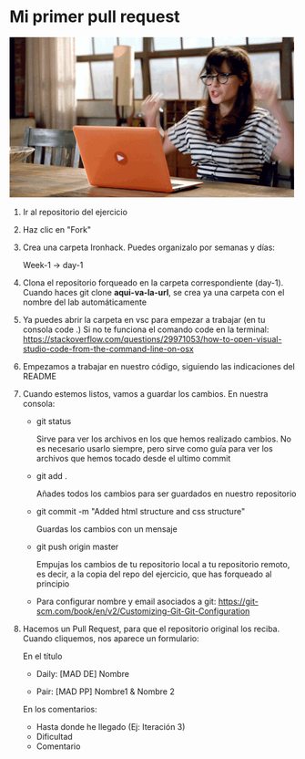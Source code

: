 # Mi primer pull request

![](yay.gif)


1. Ir al repositorio del ejercicio

2. Haz clic en "Fork"

3. Crea una carpeta Ironhack. Puedes organizalo por semanas y días:

   Week-1 -> day-1

4. Clona el repositorio forqueado en la carpeta correspondiente (day-1). Cuando haces git clone **aqui-va-la-url**, se crea ya una carpeta con el nombre del lab automáticamente

5. Ya puedes abrir la carpeta en vsc para empezar a trabajar (en tu consola code .) Si no te funciona el comando code en la terminal: https://stackoverflow.com/questions/29971053/how-to-open-visual-studio-code-from-the-command-line-on-osx

6. Empezamos a trabajar en nuestro código, siguiendo las indicaciones del README

7. Cuando estemos listos, vamos a guardar los cambios. En nuestra consola:

   - git status

     Sirve para ver los archivos en los que hemos realizado cambios. No es necesario usarlo siempre, pero sirve como guía para ver los archivos que hemos tocado desde el ultimo commit

   - git add . 

     Añades todos los cambios para ser guardados en nuestro repositorio

   - git commit -m "Added html structure and css structure"

     Guardas los cambios con un mensaje 

   - git push origin master

     Empujas los cambios de tu repositorio local a tu repositorio remoto, es decir, a la copia del repo del ejercicio, que has forqueado al principio
    
    * Para configurar nombre y email asociados a git: https://git-scm.com/book/en/v2/Customizing-Git-Git-Configuration

8. Hacemos un Pull Request, para que el repositorio original los reciba. Cuando cliquemos, nos aparece un formulario:

   En el título

   -  Daily:  [MAD DE] Nombre

   - Pair:  [MAD PP] Nombre1 & Nombre 2

   En los comentarios:

   - Hasta donde he llegado (Ej: Iteración 3)
   -  Dificultad
   - Comentario

   